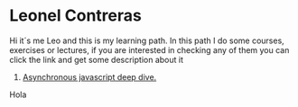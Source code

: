 # Leonel Contreras

Hi it´s me Leo and this is my learning path.
In this path I do some courses, exercises or lectures,
if you are interested in checking any of them you can click
the link and get some description about it

1. [ Asynchronous javascript deep dive. ](#asynchronous-javascript-deep-dive)


<a name='asynchronous-javascript-deep-dive'></a>

Hola
